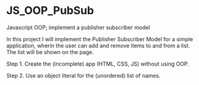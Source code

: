 # JS_OOP_PubSub
Javascript OOP; implement a publisher subscriber model

In this project I will implement the Publisher Subscriber Model for a simple application, wherin the user can add and remove items to and from a list. The list will be shown on the page.


Step 1.
Create the (incomplete) app (HTML, CSS, JS) without using OOP.

Step 2.
Use an object literal for the (unordered) list of names.